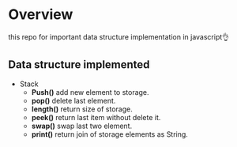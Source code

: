 # Overview

this repo for important data structure implementation in javascript👌

## Data structure implemented

- Stack
  - **Push()** add new element to storage.
  - **pop()** delete last element.
  - **length()** return size of storage.
  - **peek()** return last item without delete it.
  - **swap()** swap last two element.
  - **print()** return join of storage elements as String.
